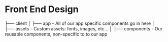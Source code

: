 # Front End Design

├── client
│   ├── app                 - All of our app specific components go in here
│   ├── assets              - Custom assets: fonts, images, etc…
│   ├── components          - Our reusable components, non-specific to to our app


